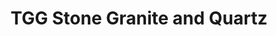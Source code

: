 ---
title: "TGG Stone Granite and Quartz"
url: /alvin/tgg-stone-granite-and-quartz/
shop: Baustoffe
---